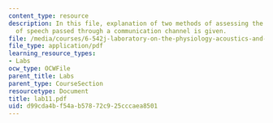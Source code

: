 ```yaml
---
content_type: resource
description: In this file, explanation of two methods of assessing the intelligibility
  of speech passed through a communication channel is given.
file: /media/courses/6-542j-laboratory-on-the-physiology-acoustics-and-perception-of-speech-fall-2005/d99cda4bf54ab57872c925cccaea8501_lab11.pdf
file_type: application/pdf
learning_resource_types:
- Labs
ocw_type: OCWFile
parent_title: Labs
parent_type: CourseSection
resourcetype: Document
title: lab11.pdf
uid: d99cda4b-f54a-b578-72c9-25cccaea8501
---
```

